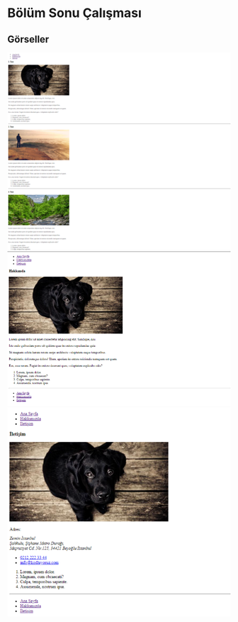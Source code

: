 # Bölüm Sonu Çalışması
## Görseller
![İmg](Images/img.png)
![İmg](Images/img2.png)
![İmg](Images/img3.png)